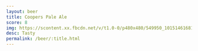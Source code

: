 ```yaml
---
layout: beer
title: Coopers Pale Ale
score: 8
img: https://scontent.xx.fbcdn.net/v/t1.0-0/p480x480/549950_10151461681523745_1486815544_n.jpg?oh=10cc8738b93f12b119bc561702db1f9f&oe=5920DDC6
desc: Tasty
permalink: /beer/:title.html
---
```

